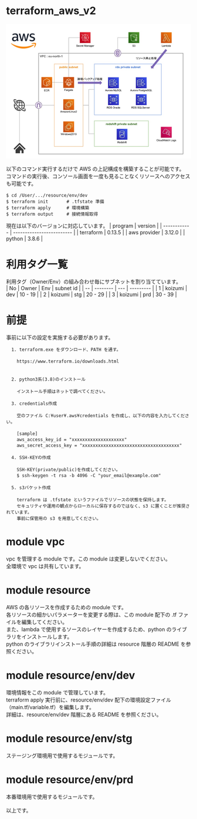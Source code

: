 # terraform_aws_v2

![terraform_aws_v2](https://github.com/atsushikoizumi/terraform_aws_v2/blob/main/aws_terraform_v2.jpg)<br>

以下のコマンド実行するだけで AWS の上記構成を構築することが可能です。<br>
コマンドの実行後、コンソール画面を一度も見ることなくリソースへのアクセスも可能です。
```
$ cd /User/.../resource/env/dev
$ terraform init       # .tfstate 準備
$ terraform apply      # 環境構築
$ terraform output     # 接続情報取得
```
現在は以下のバージョンに対応しています。
| program      | version                   |
| ------------ | ------------------------- |
| terraform    | 0.13.5                    |
| aws provider | 3.12.0                    |
| python       | 3.8.6                     |

# 利用タグ一覧
利用タグ（Owner/Env）の組み合わせ毎にサブネットを割り当てています。<br>
| No | Owner    | Env | subnet id |
| -- | -------- | --- | --------- |
| 1  | koizumi  | dev | 10 - 19   |
| 2  | koizumi  | stg | 20 - 29   |
| 3  | koizumi  | prd | 30 - 39   |

# 前提
事前に以下の設定を実施する必要があります。
```
  1. terraform.exe をダウンロード、PATH を通す。

    https://www.terraform.io/downloads.html


  2. python3系(3.8)のインストール

    インストール手順はネットで調べてください。

  3. credentials作成

    空のファイル C:¥user¥.aws¥credentials を作成し、以下の内容を入力してください。

    [sample]
    aws_access_key_id = "xxxxxxxxxxxxxxxxxxxx"
    aws_secret_access_key = "xxxxxxxxxxxxxxxxxxxxxxxxxxxxxxxxxxxxx"

  4. SSH-KEYの作成

    SSH-KEY(private/public)を作成してください。
    $ ssh-keygen -t rsa -b 4096 -C "your_email@example.com"

  5. s3バケット作成

    terraform は .tfstate というファイルでリソースの状態を保持します。
    セキュリティや運用の観点からローカルに保存するのではなく、s3 に置くことが推奨されています。
    事前に保管用の s3 を用意してください。

```

# module vpc
vpc を管理する module です。この module は変更しないでください。<br>
全環境で vpc は共有しています。

# module resource
AWS の各リソースを作成するための module です。<br>
各リソースの細かいパラメーターを変更する際は、この module 配下の .tf ファイルを編集してください。<br>
また、lambda で使用するソースのレイヤーを作成するため、python のライブラリをインストールします。<br>
python のライブラリインストール手順の詳細は resource 階層の README を参照ください。

# module resource/env/dev
環境情報をこの module で管理しています。<br>
terraform apply 実行前に、resource/env/dev 配下の環境設定ファイル（main.tf/variable.tf）を編集します。<br>
詳細は、resource/env/dev 階層にある README を参照ください。

# module resource/env/stg
ステージング環境用で使用するモジュールです。

# module resource/env/prd
本番環境用で使用するモジュールです。<br>
<br>
以上です。
